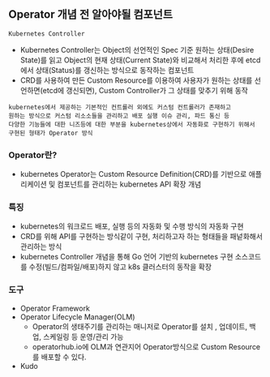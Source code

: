 ## Operator 개념 전 알아야될 컴포넌트

`Kubernetes Controller`
- Kubernetes Controller는 Object의 선언적인 Spec 기준 원하는 상태(Desire State)를 읽고 Object의 현재 상태(Current State)와 비교해서 처리한 후에 etcd에서 상태(Status)를 갱신하는 방식으로 동작하는 컴포넌트
- CRD를 사용하여 만든 Custom Resource를 이용하여 사용자가 원하는 상태를 선언하면(etcd에 갱신되면), Custom Controller가 그 상태를 맞추기 위해 동작

```
kubernetes에서 제공하는 기본적인 컨트롤러 외에도 커스텀 컨트롤러가 존재하고 
원하는 방식으로 커스텀 리소소들을 관리하고 배포 실행 이슈 관리, 파드 통신 등 
다양한 기능들에 대한 니즈등에 대한 부분을 kubernetes상에서 자동화로 구현하기 위해서 구현된 형태가 Operator 방식
```

### Operator란?
- kubernetes Operator는 Custom Resource Definition(CRD)를 기반으로 애플리케이션 및 컴포넌트를 관리하는 kubernetes API 확장 개념

### 특징
- kubernetes의 워크로드 배포, 실행 등의 자동화 및 수행 방식의 자동화 구현
- CRD를 위해 API를 구현하는 방식같이 구현, 처리하고자 하는 형태들을 패넡화해서 관리하는 방식
- kubernetes Controller 개념을 통해 Go 언어 기반의 kubernetes 구현 소스코드를 수정(빌드/컴파일/배포)하지 않고 k8s 클러스터의 동작을 확장

### 도구
- Operator Framework
- Operator Lifecycle Manager(OLM)
  - Operator의 생태주기를 관리하는 매니저로 Operator를 설치 , 업데이트, 백업, 스케일링 등 운영/관리 가능
  - operatorhub.io에 OLM과 연관지어 Operator방식으로 Custom Resource를 배포할 수 있다.
- Kudo